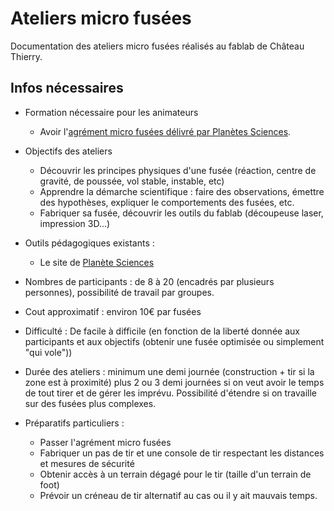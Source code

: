 # Ateliers micro fusées

Documentation des ateliers micro fusées réalisés au fablab de Château Thierry. 

## Infos nécessaires

* Formation nécessaire pour les animateurs 

  * Avoir l'[agrément micro fusées délivré par Planètes Sciences](https://www.planete-sciences.org/espace/Activites/Microfusee/L-agrement-microfusee).

* Objectifs des ateliers 
  * Découvrir les principes physiques d'une fusée (réaction, centre de gravité, de poussée, vol stable, instable, etc)
  * Apprendre la démarche scientifique : faire des observations, émettre des hypothèses, expliquer le comportements des fusées, etc.
  * Fabriquer sa fusée, découvrir les outils du fablab (découpeuse laser, impression 3D...) 

* Outils pédagogiques existants : 

  * Le site de [Planète Sciences](https://www.planete-sciences.org/espace/Activites/Microfusee/)

* Nombres de participants : de 8 à 20 (encadrés par plusieurs personnes), possibilité de travail par groupes. 

* Cout approximatif : environ 10€ par fusées

* Difficulté : De facile à difficile (en fonction de la liberté donnée aux participants et aux objectifs (obtenir une fusée optimisée ou simplement "qui vole"))

* Durée des ateliers : minimum une demi journée (construction + tir si la zone est à proximité) plus 2 ou 3 demi journées si on veut avoir le temps de tout tirer et de gérer les imprévu. Possibilité d'étendre si on travaille sur des fusées plus complexes.

* Préparatifs particuliers :

  * Passer l'agrément micro fusées
  * Fabriquer un pas de tir et une console de tir respectant les distances et mesures de sécurité
  * Obtenir accès à un terrain dégagé pour le tir (taille d'un terrain de foot)
  * Prévoir un créneau de tir alternatif au cas ou il y ait mauvais temps.

  
